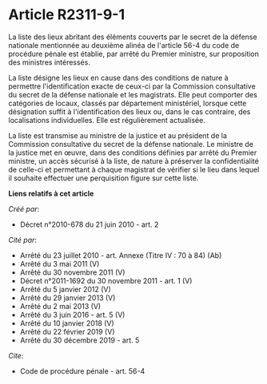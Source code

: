 # Article R2311-9-1

La liste des lieux abritant des éléments couverts par le secret de la défense nationale mentionnée au deuxième alinéa de
l'article 56-4 du code de procédure pénale est établie, par arrêté du Premier ministre, sur proposition des ministres
intéressés. 

La liste désigne les lieux en cause dans des conditions de nature à permettre l'identification exacte de ceux-ci par la
Commission consultative du secret de la défense nationale et les magistrats. Elle peut comporter des catégories de locaux,
classés par département ministériel, lorsque cette désignation suffit à l'identification des lieux ou, dans le cas contraire,
des localisations individuelles. Elle est régulièrement actualisée. 

La liste est transmise au ministre de la justice et au président de la Commission consultative du secret de la défense
nationale. Le ministre de la justice met en œuvre, dans des conditions définies par arrêté du Premier ministre, un accès
sécurisé à la liste, de nature à préserver la confidentialité de celle-ci et permettant à chaque magistrat de vérifier si le
lieu dans lequel il souhaite effectuer une perquisition figure sur cette liste.

**Liens relatifs à cet article**

_Créé par_:

  - Décret n°2010-678 du 21 juin 2010 - art. 2

_Cité par_:

  - Arrêté du 23 juillet 2010 - art. Annexe (Titre IV : 70 à 84) (Ab)
  - Arrêté du 3 mai 2011 (V)
  - Arrêté du 30 novembre 2011 (V)
  - Décret n°2011-1692 du 30 novembre 2011 - art. 1 (V)
  - Arrêté du 5 janvier 2012 (V)
  - Arrêté du 29 janvier 2013 (V)
  - Arrêté du 2 mai 2013 (V)
  - Arrêté du 3 juin 2016 - art. 5 (V)
  - Arrêté du 10 janvier 2018 (V)
  - Arrêté du 22 février 2019 (V)
  - Arrêté du 30 décembre 2019 - art. 5

_Cite_:

  - Code de procédure pénale - art. 56-4

